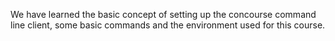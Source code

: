 We have learned the basic concept of setting up the concourse command line client, some basic commands and the environment used for this course.
